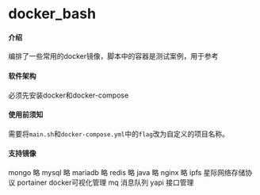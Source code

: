 # docker_bash

#### 介绍
编排了一些常用的docker镜像，脚本中的容器是测试案例，用于参考

#### 软件架构
必须先安装docker和docker-compose

#### 使用前须知
需要将`main.sh`和`docker-compose.yml`中的`flag`改为自定义的项目名称。

#### 支持镜像
mongo       略
mysql       略
mariadb     略
redis       略
java        略
nginx       略
ipfs        星际网络存储协议
portainer   docker可视化管理
mq          消息队列
yapi        接口管理

